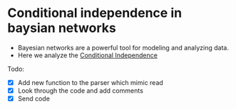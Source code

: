 # Conditional independence in baysian networks

- Bayesian networks are a powerful tool for modeling and analyzing data.
- Here we analyze the [Conditional Independence](https://en.wikipedia.org/wiki/Conditional_independence)

Todo:
- [x] Add new function to the parser which mimic read
- [x] Look through the code and add comments
- [x] Send code